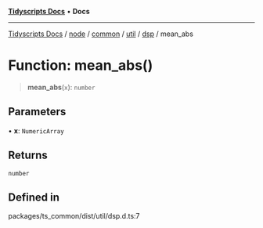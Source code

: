 [**Tidyscripts Docs**](../../../../../../../../../README.md) • **Docs**

***

[Tidyscripts Docs](../../../../../../../../../globals.md) / [node](../../../../../../../README.md) / [common](../../../../../README.md) / [util](../../../README.md) / [dsp](../README.md) / mean\_abs

# Function: mean\_abs()

> **mean\_abs**(`x`): `number`

## Parameters

• **x**: `NumericArray`

## Returns

`number`

## Defined in

packages/ts\_common/dist/util/dsp.d.ts:7
